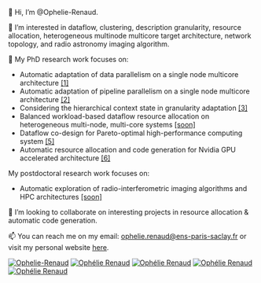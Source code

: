 👋 Hi, I’m @Ophelie-Renaud.

👀 I’m interested in dataflow, clustering, description granularity, resource allocation, heterogeneous multinode multicore target architecture, network topology, and radio astronomy imaging algorithm.

🌱 My PhD research work focuses on:
* Automatic adaptation of data parallelism on a single node multicore architecture [[1]](https://hal.science/hal-04089941)
* Automatic adaptation of pipeline parallelism on a single node multicore architecture [[2]](https://hal.science/hal-04253298)
* Considering the hierarchical context state in granularity adaptation [[3]](https://hal.science/hal-04629332)
* Balanced workload-based dataflow resource allocation on heterogeneous multi-node, multi-core systems [[soon]]()
* Dataflow co-design for Pareto-optimal high-performance computing system [[5]](https://hal.science/hal-04608249v1)
* Automatic resource allocation and code generation for Nvidia GPU accelerated architecture [[6]](https://pretalx.com/adass2024/talk/review/AV7THCWCTY89PTKHDBMPVGGCAPKLRT98)
  
My postdoctoral research work focuses on:
* Automatic exploration of radio-interferometric imaging algorithms and HPC architectures [[soon]]()

💞️ I’m looking to collaborate on interesting projects in resource allocation & automatic code generation.

📫 You can reach me on my email: ophelie.renaud@ens-paris-saclay.fr or visit my personal website [here](https://ophelie-renaud.github.io/).

[![Ophelie-Renaud](https://img.shields.io/twitter/url?url=https%3A%2F%2Ftwitter.com%2Fophelie_renaud&style=social&logo=twitter&label=Ophelie-Renaud)](https://twitter.com/ophelie_renaud)
[![Ophélie Renaud](https://img.shields.io/twitter/url?url=https%3A%2F%2Fwww.linkedin.com%2Fin%2Foph%25C3%25A9lie-renaud-27a4a8151%2F&style=social&logo=linkedin&label=Oph%C3%A9lie%20Renaud)](https://www.linkedin.com/in/oph%C3%A9lie-renaud-27a4a8151/)
[![Ophélie Renaud](https://img.shields.io/twitter/url?url=https%3A%2F%2Fscholar.google.com%2Fcitations%3Fuser%3DcX4uHFkAAAAJ%26hl%3Dfr&style=social&logo=googlescholar&label=Oph%C3%A9lie%20Renaud)](https://scholar.google.com/citations?user=cX4uHFkAAAAJ&hl=fr)
[![Ophélie Renaud](https://img.shields.io/twitter/url?url=https%3A%2F%2Fwww.researchgate.net%2Fprofile%2FOphelie-Renaud&style=social&logo=researchgate&label=Oph%C3%A9lie%20Renaud)](https://www.researchgate.net/profile/Ophelie-Renaud)
[![Ophélie Renaud](https://img.shields.io/twitter/url?url=https%3A%2F%2Fcv.hal.science%2Fophelie-renaud&style=social&logo=hal&label=Oph%C3%A9lie%20Renaud)](https://cv.hal.science/ophelie-renaud)



